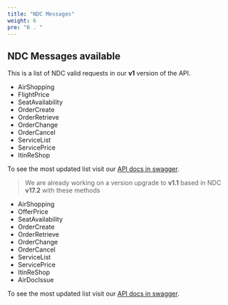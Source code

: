 ```yaml
---
title: "NDC Messages"
weight: 6
pre: "6 . "
---
```


NDC Messages available
----

This is a list of NDC valid requests in our **v1** version of the API.

- AirShopping
- FlightPrice
- SeatAvailability
- OrderCreate
- OrderRetrieve
- OrderChange
- OrderCancel
- ServiceList
- ServicePrice
- ItinReShop

To see the most updated list visit our [API docs in swagger](https://api.airgateway.net/v1/swagger-ui/).


> We are already working on a version upgrade to **v1.1** based in NDC
> **v17.2** with these methods

- AirShopping
- OfferPrice
- SeatAvailability
- OrderCreate
- OrderRetrieve
- OrderChange
- OrderCancel
- ServiceList
- ServicePrice
- ItinReShop
- AirDocIssue

To see the most updated list visit our [API docs in swagger](https://api.airgateway.net/v1.1/swagger-ui/).